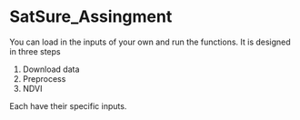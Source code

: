 # SatSure_Assingment

You can load in the inputs of your own and run the functions. It is designed in three steps 
1. Download data 
2. Preprocess
3. NDVI

Each have their specific inputs.
